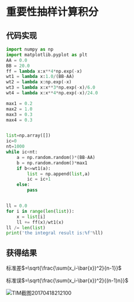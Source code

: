 # 重要性抽样计算积分

## 代码实现

```python
import numpy as np
import matplotlib.pyplot as plt
AA = 0.0
BB = 20.0
ff = lambda x:x**4*np.exp(-x)
wt1 = lambda x:1.0/(BB-AA)
wt2 = lambda x:np.exp(-x)
wt3 = lambda x:x**3*np.exp(-x)/6.0
wt4 = lambda x:x**4*np.exp(-x)/24.0

max1 = 0.2
max2 = 1.0
max3 = 0.3
max4 = 0.3


list=np.array([])
ic=0
nt=1000
while ic<nt:
    a = np.random.random()*(BB-AA)
    b = np.random.random()*max1
    if b<=wt1(a):
        list = np.append(list,a)
        ic = ic+1
    else:
        pass


ll = 0.0
for i in range(len(list)):
    x = list[i]
    ll += ff(x)/wt1(x)
ll /= len(list)
print('the integral result is:%f'%ll)
```

## 获得结果

标准差$=\sqrt{\frac{\sum(x_i-\bar{x})^2}{n-1}}$

标准误$=\sqrt{\frac{\sum(x_i-\bar{x})^2}{(n-1)n}}$

![TIM截图20170418212100](C:\Users\dell\OneDrive\Documents\计算物理\蒙特卡洛模拟\TIM截图20170418212100.png)


